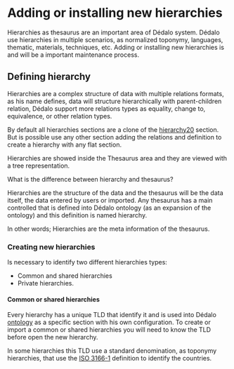 # Adding or installing new hierarchies

Hierarchies as thesaurus are an important area of Dédalo system. Dédalo use hierarchies in multiple scenarios, as normalized toponymy, languages, thematic, materials, techniques, etc. Adding or installing new hierarchies is and will be a important maintenance process.

## Defining hierarchy

Hierarchies are a complex structure of data with multiple relations formats, as his name defines, data will structure hierarchically with parent-children relation, Dédalo support more relations types as equality, change to, equivalence, or other relation types.

By default all hierarchies sections are a clone of the [hierarchy20](https://dedalo.dev/ontology/hierarchy20) section. But is possible use any other section adding the relations and definition to create a hierarchy with any flat section.

Hierarchies are showed inside the Thesaurus area and they are viewed with a tree representation.

What is the difference between hierarchy and thesaurus?

Hierarchies are the structure of the data and the thesaurus will be the data itself, the data entered by users or imported. Any thesaurus has a main controlled that is defined into Dédalo ontology (as an expansion of the ontology) and this definition is named hierarchy.

In other words; Hierarchies are the meta information of the thesaurus.

### Creating new hierarchies

Is necessary to identify two different hierarchies types:

- Common and shared hierarchies
- Private hierarchies.

#### Common or shared hierarchies

Every hierarchy has a unique TLD that identify it and is used into Dédalo [ontology](../core/index.md#dédalo-ontology) as a specific section with his own configuration. To create or import a common or shared hierarchies you will need to know the TLD before open the new hierarchy.

In some hierarchies this TLD use a standard denomination, as toponymy hierarchies, that use the [ISO 3166-1](https://www.iso.org/iso-3166-country-codes.html) definition to identify the countries.